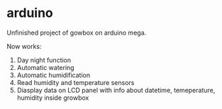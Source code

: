 # arduino
Unfinished project of gowbox on arduino mega.

Now works: 
1) Day night function
2) Automatic watering
3) Automatic humidification
4) Read humidity and temperature sensors 
5) Diasplay data on LCD panel with info about datetime, temeperature, humidity inside growbox
